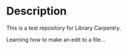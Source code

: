 # Description
This is a test repository for Library Carpentry.

Learning how to make an edit to a file...
